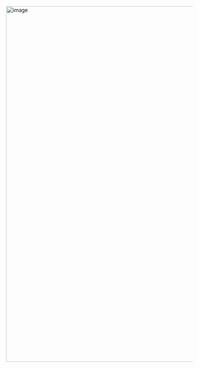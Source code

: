 <img width="959" alt="image" src="https://github.com/user-attachments/assets/f648017d-1b13-443e-b8bb-898bb44c8ca4" />
